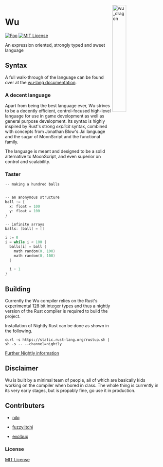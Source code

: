 <img align="right" width="30%" height="30%" src="https://preview.ibb.co/ePa1eH/wu_dragon.png" alt="wu_dragon">

# Wu

[![Foo](https://user-images.githubusercontent.com/7288322/34429152-141689f8-ecb9-11e7-8003-b5a10a5fcb29.png)](https://discord.gg/qm92sPP)
[![MIT License](https://img.shields.io/badge/license-MIT-blue.svg)](https://github.com/wu-lang/wu/blob/master/LICENSE)

An expression oriented, strongly typed and sweet language

## Syntax

A full walk-through of the language can be found over at the [wu-lang documentation](https://wu-lang.github.io/wu.html).

### A decent language

Apart from being the best language ever, Wu strives to be a decently efficient, control-focused high-level language for use in game development as well as general purpose development. Its syntax is highly inspired by Rust's strong *explicit* syntax, combined with concepts from Jonathan Blow's Jai language and the sugar of MoonScript and the functional family.

The language is meant and designed to be a solid alternative to MoonScript, and even superior on control and scalability.

### Taster

```swift
-- making a hundred balls


-- an anonymous structure
ball := {
  x: float = 100
  y: float = 100
}

-- infinite arrays
balls: [ball] = []

i := 0
i = while i < 100 {
  balls[i] = ball {
    math random(0, 100)
    math random(0, 100)
  }
  
  i + 1
}
```

## Building

Currently the Wu compiler relies on the Rust's experimental 128 bit integer types and thus a nightly version of the Rust compiler is required to build the project.

Installation of Nightly Rust can be done as shown in the following.

```
curl -s https://static.rust-lang.org/rustup.sh | sh -s -- --channel=nightly
```

[Further Nightly information](https://doc.rust-lang.org/1.13.0/book/nightly-rust.html)

## Disclaimer

Wu is built by a minimal team of people, all of which are basically kids working on the compiler when bored in class. The whole thing is currently in its very early stages, but is propably fine, go use it in production.

## Contributers

- [nilq](https://github.com/nilq)

- [fuzzylitchi](https://github.com/fuzzylitchi)

- [evolbug](https://githubc.om/evolbug)

### License

[MIT License](https://github.com/wu-lang/wu/blob/master/LICENSE)
